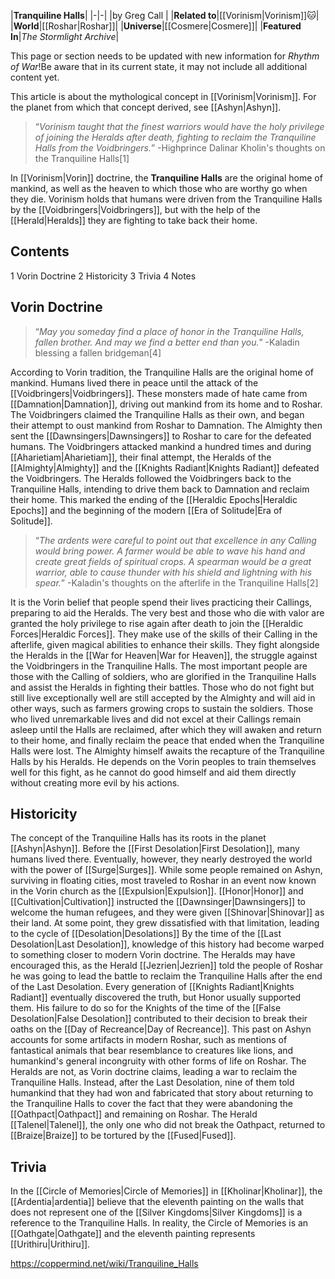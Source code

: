 |**Tranquiline Halls**|
|-|-|
|by  Greg Call |
|**Related to**|[[Vorinism\|Vorinism]]🐱︎|
|**World**|[[Roshar\|Roshar]]|
|**Universe**|[[Cosmere\|Cosmere]]|
|**Featured In**|*The Stormlight Archive*|

This page or section needs to be updated with new information for *Rhythm of War*!Be aware that in its current state, it may not include all additional content yet.

This article is about the mythological concept in [[Vorinism\|Vorinism]]. For the planet from which that concept derived, see [[Ashyn\|Ashyn]].
>“*Vorinism taught that the finest warriors would have the holy privilege of joining the Heralds after death, fighting to reclaim the Tranquiline Halls from the Voidbringers.*”
\-Highprince Dalinar Kholin's thoughts on the Tranquiline Halls[1]


In [[Vorinism\|Vorin]] doctrine, the **Tranquiline Halls** are the original home of mankind, as well as the heaven to which those who are worthy go when they die. Vorinism holds that humans were driven from the Tranquiline Halls by the [[Voidbringers\|Voidbringers]], but with the help of the [[Herald\|Heralds]] they are fighting to take back their home.

## Contents

1 Vorin Doctrine
2 Historicity
3 Trivia
4 Notes


## Vorin Doctrine
>“*May you someday find a place of honor in the Tranquiline Halls, fallen brother. And may we find a better end than you.*”
\-Kaladin blessing a fallen bridgeman[4]


According to Vorin tradition, the Tranquiline Halls are the original home of mankind. Humans lived there in peace until the attack of the [[Voidbringers\|Voidbringers]]. These monsters made of hate came from [[Damnation\|Damnation]], driving out mankind from its home and to Roshar. The Voidbringers claimed the Tranquiline Halls as their own, and began their attempt to oust mankind from Roshar to Damnation. The Almighty then sent the [[Dawnsingers\|Dawnsingers]] to Roshar to care for the defeated humans. The Voidbringers attacked mankind a hundred times and during [[Aharietiam\|Aharietiam]], their final attempt, the Heralds of the [[Almighty\|Almighty]] and the [[Knights Radiant\|Knights Radiant]] defeated the Voidbringers. The Heralds followed the Voidbringers back to the Tranquiline Halls, intending to drive them back to Damnation and reclaim their home. This marked the ending of the [[Heraldic Epochs\|Heraldic Epochs]] and the beginning of the modern [[Era of Solitude\|Era of Solitude]].

>“*The ardents were careful to point out that excellence in any Calling would bring power. A farmer would be able to wave his hand and create great fields of spiritual crops. A spearman would be a great warrior, able to cause thunder with his shield and lightning with his spear.*”
\-Kaladin's thoughts on the afterlife in the Tranquiline Halls[2]

It is the Vorin belief that people spend their lives practicing their Callings, preparing to aid the Heralds. The very best and those who die with valor are granted the holy privilege to rise again after death to join the [[Heraldic Forces\|Heraldic Forces]]. They make use of the skills of their Calling in the afterlife, given magical abilities to enhance their skills. They fight alongside the Heralds in the [[War for Heaven\|War for Heaven]], the struggle against the Voidbringers in the Tranquiline Halls. The most important people are those with the Calling of soldiers, who are glorified in the Tranquiline Halls and assist the Heralds in fighting their battles. Those who do not fight but still live exceptionally well are still accepted by the Almighty and will aid in other ways, such as farmers growing crops to sustain the soldiers. Those who lived unremarkable lives and did not excel at their Callings remain asleep until the Halls are reclaimed, after which they will awaken and return to their home, and finally reclaim the peace that ended when the Tranquiline Halls were lost. The Almighty himself awaits the recapture of the Tranquiline Halls by his Heralds. He depends on the Vorin peoples to train themselves well for this fight, as he cannot do good himself and aid them directly without creating more evil by his actions.

## Historicity
The concept of the Tranquiline Halls has its roots in the planet [[Ashyn\|Ashyn]]. Before the [[First Desolation\|First Desolation]], many humans lived there. Eventually, however, they nearly destroyed the world with the power of [[Surge\|Surges]]. While some people remained on Ashyn, surviving in floating cities, most traveled to Roshar in an event now known in the Vorin church as the [[Expulsion\|Expulsion]]. [[Honor\|Honor]] and [[Cultivation\|Cultivation]] instructed the [[Dawnsinger\|Dawnsingers]] to welcome the human refugees, and they were given [[Shinovar\|Shinovar]] as their land. At some point, they grew dissatisfied with that limitation, leading to the cycle of [[Desolation\|Desolations]] By the time of the [[Last Desolation\|Last Desolation]], knowledge of this history had become warped to something closer to modern Vorin doctrine. The Heralds may have encouraged this, as the Herald [[Jezrien\|Jezrien]] told the people of Roshar he was going to lead the battle to reclaim the Tranquiline Halls after the end of the Last Desolation. Every generation of [[Knights Radiant\|Knights Radiant]] eventually discovered the truth, but Honor usually supported them. His failure to do so for the Knights of the time of the [[False Desolation\|False Desolation]] contributed to their decision to break their oaths on the [[Day of Recreance\|Day of Recreance]].
This past on Ashyn accounts for some artifacts in modern Roshar, such as mentions of fantastical animals that bear resemblance to creatures like lions, and humankind's general incongruity with other forms of life on Roshar.
The Heralds are not, as Vorin doctrine claims, leading a war to reclaim the Tranquiline Halls. Instead, after the Last Desolation, nine of them told humankind that they had won and fabricated that story about returning to the Tranquiline Halls to cover the fact that they were abandoning the [[Oathpact\|Oathpact]] and remaining on Roshar. The Herald [[Talenel\|Talenel]], the only one who did not break the Oathpact, returned to [[Braize\|Braize]] to be tortured by the [[Fused\|Fused]].

## Trivia
In the [[Circle of Memories\|Circle of Memories]] in [[Kholinar\|Kholinar]], the [[Ardentia\|ardentia]] believe that the eleventh painting on the walls that does not represent one of the [[Silver Kingdoms\|Silver Kingdoms]] is a reference to the Tranquiline Halls. In reality, the Circle of Memories is an [[Oathgate\|Oathgate]] and the eleventh painting represents [[Urithiru\|Urithiru]].


https://coppermind.net/wiki/Tranquiline_Halls